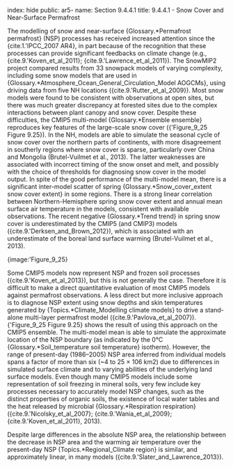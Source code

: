 index: hide
public: ar5-
name: Section 9.4.4.1
title: 9.4.4.1 - Snow Cover and Near-Surface Permafrost

The modelling of snow and near-surface {Glossary.*Permafrost permafrost} (NSP) processes has received increased attention since the {cite.1.'IPCC_2007 AR4}, in part because of the recognition that these processes can provide significant feedbacks on climate change (e.g., {cite.9.'Koven_et_al_2011}; {cite.9.'Lawrence_et_al_2011}). The SnowMIP2 project compared results from 33 snowpack models of varying complexity, including some snow models that are used in {Glossary.*Atmosphere_Ocean_General_Circulation_Model AOGCMs}, using driving data from five NH locations ({cite.9.'Rutter_et_al_2009}). Most snow models were found to be consistent with observations at open sites, but there was much greater discrepancy at forested sites due to the complex interactions between plant canopy and snow cover. Despite these difficulties, the CMIP5 multi-model {Glossary.*Ensemble ensemble} reproduces key features of the large-scale snow cover ({'Figure_9_25 Figure 9.25}). In the NH, models are able to simulate the seasonal cycle of snow cover over the northern parts of continents, with more disagreement in southerly regions where snow cover is sparse, particularly over China and Mongolia (Brutel-Vuilmet et al., 2013). The latter weaknesses are associated with incorrect timing of the snow onset and melt, and possibly with the choice of thresholds for diagnosing snow cover in the model output. In spite of the good performance of the multi-model mean, there is a significant inter-model scatter of spring {Glossary.*Snow_cover_extent snow cover extent} in some regions. There is a strong linear correlation between Northern-Hemisphere spring snow cover extent and annual mean surface air temperature in the models, consistent with available observations. The recent negative {Glossary.*Trend trend} in spring snow cover is underestimated by the CMIP5 (and CMIP3) models ({cite.9.'Derksen_and_Brown_2012}), which is associated with an underestimate of the boreal land surface warming (Brutel-Vuilmet et al., 2013).

{image:'Figure_9_25}

Some CMIP5 models now represent NSP and frozen soil processes ({cite.9.'Koven_et_al_2013}), but this is not generally the case. Therefore it is difficult to make a direct quantitative evaluation of most CMIP5 models against permafrost observations. A less direct but more inclusive approach is to diagnose NSP extent using snow depths and skin temperatures generated by {Topics.*Climate_Modelling climate models} to drive a stand-alone multi-layer permafrost model ({cite.9.'Pavlova_et_al_2007}). {'Figure_9_25 Figure 9.25} shows the result of using this approach on the CMIP5 ensemble. The multi-model mean is able to simulate the approximate location of the NSP boundary (as indicated by the 0°C {Glossary.*Soil_temperature soil temperature} isotherm). However, the range of present-day (1986–2005) NSP area inferred from individual models spans a factor of more than six (~4 to 25 × 106 km2) due to differences in simulated surface climate and to varying abilities of the underlying land surface models. Even though many CMIP5 models include some representation of soil freezing in mineral soils, very few include key processes necessary to accurately model NSP changes, such as the distinct properties of organic soils, the existence of local water tables and the heat released by microbial {Glossary.*Respiration respiration} ({cite.9.'Nicolsky_et_al_2007}; {cite.9.'Wania_et_al_2009}; {cite.9.'Koven_et_al_2011}, 2013).

Despite large differences in the absolute NSP area, the relationship between the decrease in NSP area and the warming air temperature over the present-day NSP {Topics.*Regional_Climate region} is similar, and approximately linear, in many models ({cite.9.'Slater_and_Lawrence_2013}).
